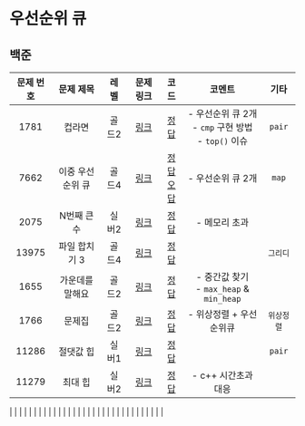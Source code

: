 # 우선순위 큐

## 백준
|문제 번호|문제 제목|레벨|문제 링크|코드|코멘트|기타|
| :--: | :--: | :--: | :--: | :--: | :--: | :--: |
| 1781 | 컵라면 | 골드2 | [링크](https://www.acmicpc.net/problem/1781) | [정답](../2024:03%20NEW/Priority%20Queue/1781_컵라면.cpp) | - 우선순위 큐 2개<br>- `cmp` 구현 방법<br>- `top()` 이슈  | `pair` |
| 7662 | 이중 우선순위 큐 | 골드4 | [링크](https://www.acmicpc.net/problem/7662) | [정답](../2024:03%20NEW/Priority%20Queue/7662_이중%20우선순위%20큐_success.cpp)<br>[오답](../2024:03%20NEW/Priority%20Queue/7662_이중%20우선순위%20큐_failed.cpp) | - 우선순위 큐 2개 | `map` |
| 2075 | N번째 큰 수 | 실버2 | [링크](https://www.acmicpc.net/problem/2075) | [정답](../2024:03%20NEW/Priority%20Queue/7662_N번째%20큰%20수.cpp) | - 메모리 초과 |  |
| 13975 | 파일 합치기 3 | 골드4 | [링크](https://www.acmicpc.net/problem/13975) | [정답](../2024:03%20NEW/Priority%20Queue/13975_파일%20합치기%203.cpp) |  | `그리디` |
| 1655 | 가운데를 말해요 | 골드2 | [링크](https://www.acmicpc.net/problem/1655) | [정답](../2024:03%20NEW/Priority%20Queue/1655_가운데를%20말해요.cpp) | - 중간값 찾기<br>- `max_heap` & `min_heap` |  |
| 1766 | 문제집 | 골드2 | [링크](https://www.acmicpc.net/problem/1766) | [정답](../2024:03%20NEW/Topological%20Sorting/1766_문제집.cpp) | - 위상정렬 + 우선순위큐 | `위상정렬` |
| 11286 | 절댓값 힙 | 실버1 | [링크](https://www.acmicpc.net/problem/11286) | [정답](../자료구조/Priority%20Queue/11286_절댓값%20힙.cpp) |  | `pair` |
| 11279 | 최대 힙 | 실버2 | [링크](https://www.acmicpc.net/problem/11279) | [정답](../자료구조/Priority%20Queue/11286_절댓값%20힙.cpp) | - c++ 시간초과 대응 |  |


|  |  |  |  |  |  |  |
|  |  |  |  |  |  |  |
|  |  |  |  |  |  |  |
|  |  |  |  |  |  |  |

